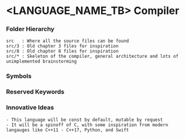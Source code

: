 # <LANGUAGE_NAME_TB> Compiler


### Folder Hierarchy
    
    src   : Where all the source files can be found
    src/3 : Old chapter 3 files for inspiration
    src/8 : Old chapter 8 files for inspiration
    src/* : Skeleton of the compiler, general architecture and lots of unimplemented brainstorming

### Symbols

### Reserved Keywords

### Innovative Ideas

    - This language will be const by default, mutable by request
    - It will be a spinoff of C, with some inspiration from modern langauges like C++11 - C++17, Python, and Swift